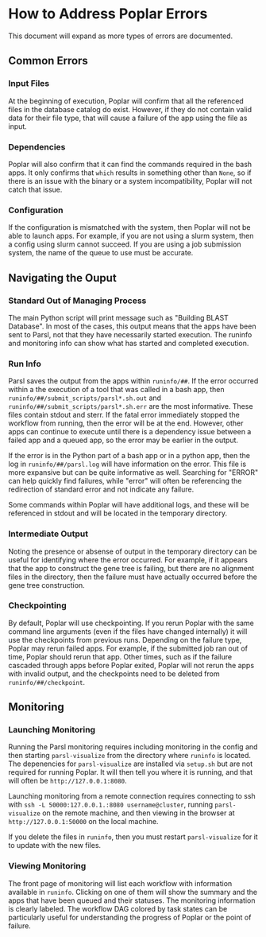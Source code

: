 # How to Address Poplar Errors

This document will expand as more types of errors are documented.

## Common Errors

### Input Files

At the beginning of execution, Poplar will confirm that all the referenced files in the database catalog do exist. However, if they do not contain valid data for their file type, that will cause a failure of the app using the file as input.

### Dependencies

Poplar will also confirm that it can find the commands required in the bash apps. It only confirms that `which` results in something other than `None`, so if there is an issue with the binary or a system incompatibility, Poplar will not catch that issue.

### Configuration

If the configuration is mismatched with the system, then Poplar will not be able to launch apps. For example, if you are not using a slurm system, then a config using slurm cannot succeed. If you are using a job submission system, the name of the queue to use must be accurate.

## Navigating the Ouput

### Standard Out of Managing Process

The main Python script will print message such as "Building BLAST Database". In most of the cases, this output means that the apps have been sent to Parsl, not that they have necessarily started execution. The runinfo and monitoring info can show what has started and completed execution.

### Run Info

Parsl saves the output from the apps within `runinfo/##`. If the error occurred within a the execution of a tool that was called in a bash app, then `runinfo/##/submit_scripts/parsl*.sh.out` and `runinfo/##/submit_scripts/parsl*.sh.err` are the most informative. These files contain stdout and sterr. If the fatal error immediately stopped the workflow from running, then the error will be at the end. However, other apps can continue to execute until there is a dependency issue between a failed app and a queued app, so the error may be earlier in the output.

If the error is in the Python part of a bash app or in a python app, then the log in `runinfo/##/parsl.log` will have information on the error. This file is more expansive but can be quite informative as well. Searching for "ERROR" can help quickly find failures, while "error" will often be referencing the redirection of standard error and not indicate any failure.

Some commands within Poplar will have additional logs, and these will be referenced in stdout and will be located in the temporary directory.

### Intermediate Output

Noting the presence or absense of output in the temporary directory can be useful for identifying where the error occurred. For example, if it appears that the app to construct the gene tree is failing, but there are no alignment files in the directory, then the failure must have actually occurred before the gene tree construction.

### Checkpointing

By default, Poplar will use checkpointing. If you rerun Poplar with the same command line arguments (even if the files have changed internally) it will use the checkpoints from previous runs. Depending on the failure type, Poplar may rerun failed apps. For example, if the submitted job ran out of time, Poplar should rerun that app. Other times, such as if the failure cascaded through apps before Poplar exited, Poplar will not rerun the apps with invalid output, and the checkpoints need to be deleted from `runinfo/##/checkpoint`.

## Monitoring

### Launching Monitoring

Running the Parsl monitoring requires including monitoring in the config and then starting `parsl-visualize` from the directory where `runinfo` is located. The depenencies for `parsl-visualize` are installed via `setup.sh` but are not required for running Poplar. It will then tell you where it is running, and that will often be `http://127.0.0.1:8080`.

Launching monitoring from a remote connection requires connecting to ssh with `ssh -L 50000:127.0.0.1.:8080 username@cluster`, running `parsl-visualize` on the remote machine, and then viewing in the browser at `http://127.0.0.1:50000` on the local machine.

If you delete the files in `runinfo`, then you must restart `parsl-visualize` for it to update with the new files.

### Viewing Monitoring

The front page of monitoring will list each workflow with information available in `runinfo`. Clicking on one of them will show the summary and the apps that have been queued and their statuses. The monitoring information is clearly labeled. The workflow DAG colored by task states can be particularly useful for understanding the progress of Poplar or the point of failure.
